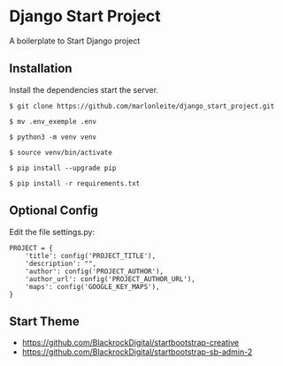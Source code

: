# Django Start Project

A boilerplate to Start Django project

## Installation

Install the dependencies start the server.


```code
$ git clone https://github.com/marlonleite/django_start_project.git

$ mv .env_exemple .env

$ python3 -m venv venv

$ source venv/bin/activate

$ pip install --upgrade pip

$ pip install -r requirements.txt
```


## Optional Config

Edit the file settings.py:

```code
PROJECT = {
    'title': config('PROJECT_TITLE'),
    'description': "",
    'author': config('PROJECT_AUTHOR'),
    'author_url': config('PROJECT_AUTHOR_URL'),
    'maps': config('GOOGLE_KEY_MAPS'),
}
```

## Start Theme

- https://github.com/BlackrockDigital/startbootstrap-creative
- https://github.com/BlackrockDigital/startbootstrap-sb-admin-2
